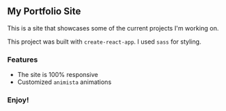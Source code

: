 ## My Portfolio Site

This is a site that showcases some of the current projects I'm working on.

This project was built with `create-react-app`.
I used `sass` for styling.

### Features

- The site is 100% responsive
- Customized `animista` animations

### Enjoy!
